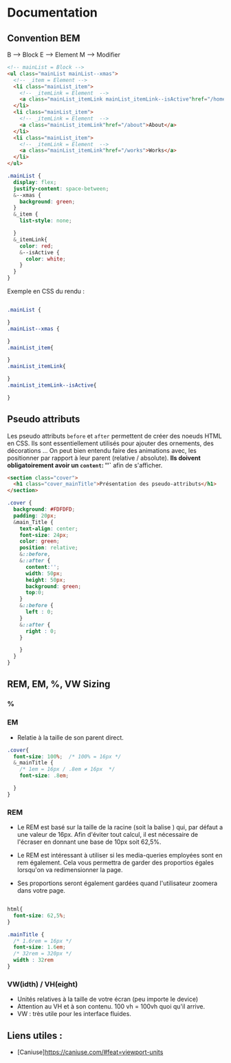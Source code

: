 # Documentation

## Convention BEM

B --> Block
E --> Element
M --> Modifier

```html
<!-- mainList = Block -->
<ul class="mainList mainList--xmas">
  <!-- _item = Element -->
  <li class="mainList_item">
    <!-- _itemLink = Element  -->
    <a class="mainList_itemLink mainList_itemLink--isActive"href="/home">Home</a>
  </li>
  <li class="mainList_item">
    <!-- _itemLink = Element  -->
    <a class="mainList_itemLink"href="/about">About</a>
  </li>
  <li class="mainList_item">
    <!-- _itemLink = Element  -->
    <a class="mainList_itemLink"href="/works">Works</a>
  </li>
</ul>

```
```css
.mainList {
  display: flex;
  justify-content: space-between;
  &--xmas {
    background: green;
  }
  &_item {
    list-style: none;

  }
  &_itemLink{
    color: red;
    &--isActive {
      color: white;
    }
  }
}
```

Exemple en CSS du rendu :

```css

.mainList {

}
.mainList--xmas {

}
.mainList_item{

}
.mainList_itemLink{

}
.mainList_itemLink--isActive{

}
```

## Pseudo attributs

Les pseudo attributs `before` et `after` permettent de créer des noeuds HTML en CSS.
Ils sont essentiellement utilisés pour ajouter des ornements, des décorations ... On
peut bien entendu faire des animations avec, les positionner par rapport à leur
parent (relative / absolute). **Ils doivent obligatoirement avoir un `content`: ''`**
afin de s'afficher.

```HTML
<section class="cover">
  <h1 class="cover_mainTitle">Présentation des pseudo-attributs</h1>
</section>
```
```CSS
.cover {
  background: #FDFDFD;
  padding: 20px;
  &main_Title {
    text-align: center;
    font-size: 24px;
    color: green;
    position: relative;
    &::before,
    &::after {
      content:'';
      width: 50px;
      height: 50px;
      background: green;
      top:0;
    }
    &::before {
      left : 0;
    }
    &::after {
      right : 0;
    }

    }
  }
}
```

## REM, EM, %, VW Sizing

### %



### EM
* Relatie à la taille de son parent direct.

```css
.cover{
  font-size: 100%;  /* 100% = 16px */
  &_mainTitle {
    /* 1em = 16px / .8em ≠ 16px  */
    font-size: .8em;

  }
}
```
### REM

* Le REM est basé sur la taille de la racine (soit la balise <html>) qui, par défaut
a une valeur de 16px. Afin d'éviter tout calcul, il est nécessaire de l'écraser
en donnant une base de 10px soit 62,5%.

* Le REM est intéressant à utiliser si les media-queries employées sont en rem
également. Cela vous permettra de garder des proportios égales lorsqu'on va
redimensionner la page.

* Ses proportions seront également gardées quand l'utilisateur zoomera dans votre page.

```css

html{
  font-size: 62,5%;
}

.mainTitle {
  /* 1.6rem = 16px */
  font-size: 1.6em;
  /* 32rem = 320px */
  width : 32rem
}

```

### VW(idth) / VH(eight)
* Unités relatives à la taille de votre écran (peu importe le device)
* Attention au VH et à son contenu. 100 vh = 100vh quoi qu'il arrive.
* VW : très utile pour les interface fluides.

## Liens utiles :
* [Caniuse]https://caniuse.com/#feat=viewport-units
